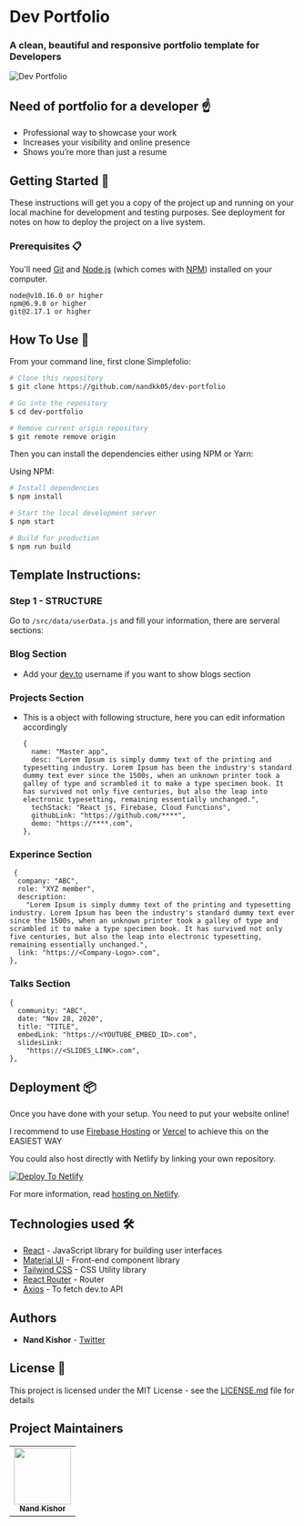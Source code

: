 # Dev Portfolio 

### A clean, beautiful and responsive portfolio template for Developers

![Dev Portfolio](https://user-images.githubusercontent.com/33036554/126591081-71e01284-ec52-4344-8ac0-81eee5977bf4.jpg)


## Need of portfolio for a developer ☝️

- Professional way to showcase your work
- Increases your visibility and online presence
- Shows you’re more than just a resume

## Getting Started 🚀

These instructions will get you a copy of the project up and running on your local machine for development and testing purposes. See deployment for notes on how to deploy the project on a live system.

### Prerequisites 📋

You'll need [Git](https://git-scm.com) and [Node.js](https://nodejs.org/en/download/) (which comes with [NPM](http://npmjs.com)) installed on your computer.

```
node@v10.16.0 or higher
npm@6.9.0 or higher
git@2.17.1 or higher
```

## How To Use 🔧

From your command line, first clone Simplefolio:

```bash
# Clone this repository
$ git clone https://github.com/nandkk05/dev-portfolio

# Go into the repository
$ cd dev-portfolio

# Remove current origin repository
$ git remote remove origin
```

Then you can install the dependencies either using NPM or Yarn:

Using NPM:

```bash
# Install dependencies
$ npm install

# Start the local development server
$ npm start

# Build for production
$ npm run build
```

## Template Instructions:

### Step 1 - STRUCTURE

Go to `/src/data/userData.js` and fill your information, there are serveral sections:

### Blog Section

- Add your [dev.to](https://dev.to) username if you want to show blogs section

### Projects Section

- This is a object with following structure, here you can edit information accordingly 
  ```
  {
    name: "Master app",
    desc: "Lorem Ipsum is simply dummy text of the printing and typesetting industry. Lorem Ipsum has been the industry's standard dummy text ever since the 1500s, when an unknown printer took a galley of type and scrambled it to make a type specimen book. It has survived not only five centuries, but also the leap into electronic typesetting, remaining essentially unchanged.",
    techStack: "React js, Firebase, Cloud Functions",
    githubLink: "https://github.com/****",
    demo: "https://****.com",
  },
  ```

### Experince Section
  ```
   {
    company: "ABC",
    role: "XYZ member",
    description:
      "Lorem Ipsum is simply dummy text of the printing and typesetting industry. Lorem Ipsum has been the industry's standard dummy text ever since the 1500s, when an unknown printer took a galley of type and scrambled it to make a type specimen book. It has survived not only five centuries, but also the leap into electronic typesetting, remaining essentially unchanged.",
    link: "https://<Company-Logo>.com",
  },
  ```

### Talks Section
  ```
  {
    community: "ABC",
    date: "Nov 28, 2020",
    title: "TITLE",
    embedLink: "https://<YOUTUBE_EMBED_ID>.com",
    slidesLink:
      "https://<SLIDES_LINK>.com",
  },
  ```

  ## Deployment 📦

Once you have done with your setup. You need to put your website online!

I recommend to use [Firebase Hosting](https://firebase.google.com/) or [Vercel](https://vercel.com) to achieve this on the EASIEST WAY

You could also host directly with Netlify by linking your own repository.

[![Deploy To Netlify](https://www.netlify.com/img/deploy/button.svg)](https://app.netlify.com/start/deploy?repository=https://github.com/saadpasta/developerFolio)

For more information, read [hosting on Netlify](https://create-react-app.dev/docs/deployment/#netlify).

## Technologies used 🛠️

- [React](https://webpack.js.org/concepts/) - JavaScript library for building user interfaces
- [Material UI](https://getbootstrap.com/docs/4.3/getting-started/introduction/) - Front-end component library
- [Tailwind CSS](https://sass-lang.com/documentation) - CSS Utility library
- [React Router](https://www.npmjs.com/package/react-router-dom) - Router
- [Axios](https://www.npmjs.com/package/axios) - To fetch dev.to API

## Authors

- **Nand Kishor** - [Twitter](https://twitter.com/nandkk05)

## License 📄

This project is licensed under the MIT License - see the [LICENSE.md](LICENSE.md) file for details

## Project Maintainers 

<table>
  <tr>
    <td align="center"><a href="http://nandkk05.github.io"><img src="https://avatars.githubusercontent.com/u/33036554?v=4" width="100px;" alt=""/><br /><sub><b>Nand Kishor</b></sub></a></td>
  </tr>
</table>
